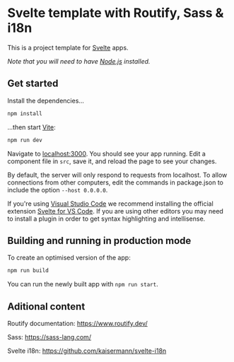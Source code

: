# Svelte template with Routify, Sass & i18n

This is a project template for [Svelte](https://svelte.dev) apps.

_Note that you will need to have [Node.js](https://nodejs.org) installed._

## Get started

Install the dependencies...

```bash
npm install
```

...then start [Vite](https://vitejs.dev/):

```bash
npm run dev
```

Navigate to [localhost:3000](http://localhost:3000). You should see your app running. Edit a component file in `src`, save it, and reload the page to see your changes.

By default, the server will only respond to requests from localhost. To allow connections from other computers, edit the commands in package.json to include the option `--host 0.0.0.0`.

If you're using [Visual Studio Code](https://code.visualstudio.com/) we recommend installing the official extension [Svelte for VS Code](https://marketplace.visualstudio.com/items?itemName=svelte.svelte-vscode). If you are using other editors you may need to install a plugin in order to get syntax highlighting and intellisense.

## Building and running in production mode

To create an optimised version of the app:

```bash
npm run build
```

You can run the newly built app with `npm run start`.

## Aditional content

Routify documentation: https://www.routify.dev/

Sass: https://sass-lang.com/

Svelte i18n: https://github.com/kaisermann/svelte-i18n
